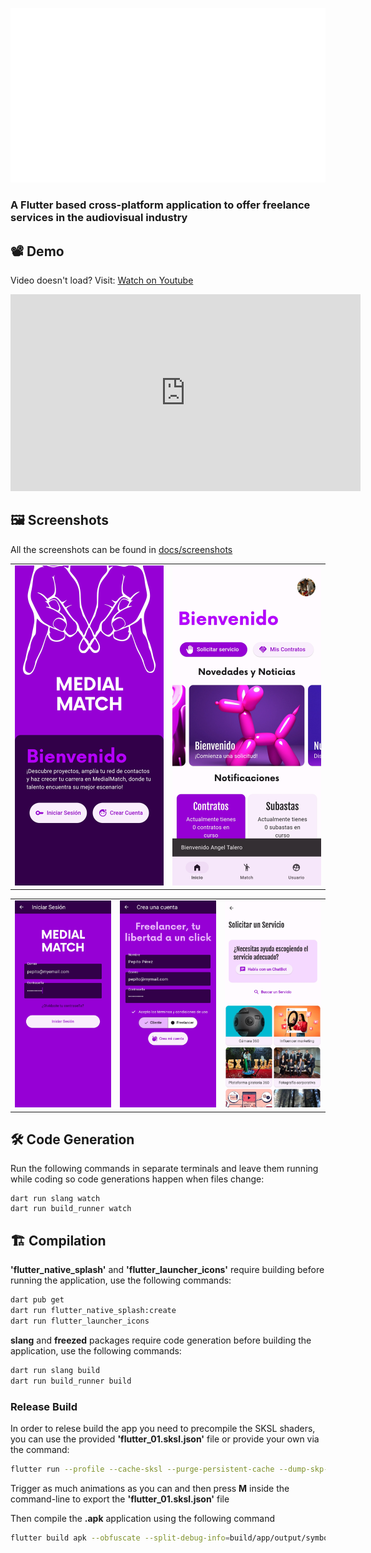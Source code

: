 ![Medial Match Logo](docs/assets/icons/white_label.png)

### A Flutter based cross-platform application to offer freelance services in the audiovisual industry

## 📽️ Demo

Video doesn't load? Visit: [Watch on Youtube](https://www.youtube.com/watch?v=RREbE4TfB-o&ab_channel=%C3%81ngelTalero)

<iframe width="560" height="315" src="https://www.youtube.com/embed/RREbE4TfB-o?si=I-icSXwvaRfj0uv3" title="YouTube video player" frameborder="0" allow="accelerometer; autoplay; clipboard-write; encrypted-media; gyroscope; picture-in-picture; web-share" referrerpolicy="strict-origin-when-cross-origin" allowfullscreen></iframe>

## 🖼️ Screenshots
All the screenshots can be found in [docs/screenshots](docs/screenshots)

|                                          |                                    |
| ---------------------------------------- | ---------------------------------- |
| ![landing](docs/screenshots/landing.jpg) | ![home](docs/screenshots/home.jpg) |

|                                         |                                        |                                            |
| --------------------------------------- | -------------------------------------- | ------------------------------------------ |
| ![signing](docs/screenshots/signin.jpg) | ![signup](docs/screenshots/signup.jpg) | ![serivces](docs/screenshots/services.jpg) |

## 🛠️ Code Generation
Run the following commands in separate terminals and leave them running while coding so code generations happen when files change:

	dart run slang watch
	dart run build_runner watch

## 🏗️ Compilation

__'flutter_native_splash'__ and __'flutter_launcher_icons'__ require building before running the application, use the following commands:

```sh
dart pub get
dart run flutter_native_splash:create
dart run flutter_launcher_icons
```

__slang__ and __freezed__ packages require code generation before building the application, use the following commands:
```sh
dart run slang build
dart run build_runner build
```

### Release Build
In order to relese build the app you need to precompile the SKSL shaders, you can use the provided __'flutter_01.sksl.json'__ file or provide your own via the command:
```sh
flutter run --profile --cache-sksl --purge-persistent-cache --dump-skp-on-shader-compilation
```
Trigger as much animations as you can and then press __M__ inside the command-line to export the __'flutter_01.sksl.json'__ file

Then compile the __.apk__ application using the following command
```sh
flutter build apk --obfuscate --split-debug-info=build/app/output/symbols --no-track-widget-creation --release --bundle-sksl-path flutter_01.sksl.json --no-tree-shake-icons -v
```